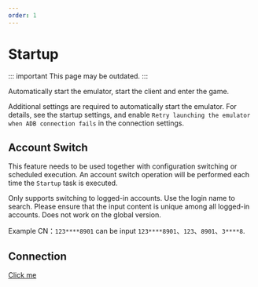 ```yaml
---
order: 1
---
```


# Startup

::: important This page may be outdated.
:::

Automatically start the emulator, start the client and enter the game.

Additional settings are required to automatically start the emulator. For details, see the startup settings, and enable `Retry launching the emulator when ADB connection fails` in the connection settings.

## Account Switch

This feature needs to be used together with configuration switching or scheduled execution. An account switch operation will be performed each time the `Startup` task is executed.

Only supports switching to logged-in accounts. Use the login name to search. Please ensure that the input content is unique among all logged-in accounts. Does not work on the global version.

Example CN：`123****8901` can be input `123****8901`、`123`、`8901`、`3****8`.

## Connection

[Click me](../connection.md)
